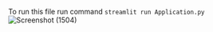 To run this file 
run command 
``streamlit run Application.py``
![Screenshot (1504)](https://user-images.githubusercontent.com/55429956/143924521-c55bb63d-483b-4ef1-aaad-5ce73cbaa9d0.png)